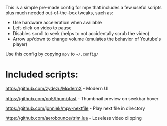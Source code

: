 This is a simple pre-made config for mpv that includes a few useful scripts plus much needed out-of-the-box tweaks, such as:

* Use hardware acceleration when available
* Left-click on video to pause
* Disables scroll to seek (helps to not accidentally scrub the video)
* Arrow up/down to change volume (emulates the behavior of Youtube's player)

Use this config by copying `mpv` to `~/.config/`

# Included scripts:

https://github.com/zydezu/ModernX       - Modern UI

https://github.com/po5/thumbfast        - Thumbnail preview on seekbar hover

https://github.com/jonniek/mpv-nextfile - Play next file in directory

https://github.com/aerobounce/trim.lua  - Loseless video clipping

